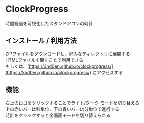 # ClockProgress
時間経過を可視化したスタンドアロンの時計

## インストール / 利用方法
ZIPファイルをダウンロードし、好みなディレクトリに展開する<br>
HTMLファイルを開くことで利用できる<br>
もしくは、[https://3nd0en.github.io/clockprogress/](https://3nd0en.github.io/clockprogress/) にアクセスする

## 機能
右上のロゴをクリックすることでライト/ダーク モードを切り替える<br>
上の赤いバーは秒単位、下の青いバーは分単位で進行する<br>
時計をクリックすると全画面モードを切り替えられる